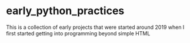 # early_python_practices
This is a collection of early projects that were started around 2019 when I first started getting into programming beyond simple HTML
